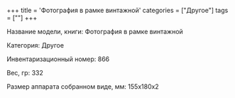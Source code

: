 +++
title = 'Фотография в рамке винтажной'
categories = ["Другое"]
tags = [""]
+++

Название модели, книги: Фотография в рамке винтажной

Категория: Другое

Инвентаризационный номер: 866

Вес, гр: 332

Размер аппарата  собранном виде, мм: 155х180х2


